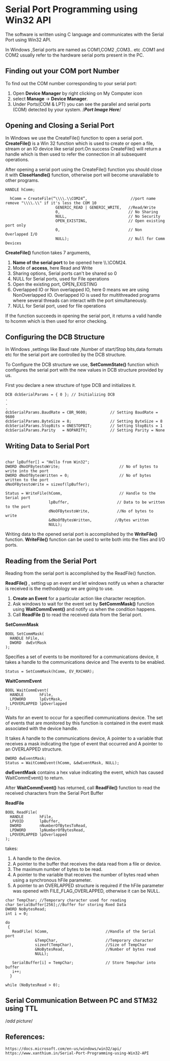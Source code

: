 # Serial Port Programming using Win32 API
The software is written using C language and communicates with the Serial Port using Win32 API.

In Windows ,Serial ports are named as COM1,COM2 ,COM3.. etc .COM1 and COM2 usually refer to the hardware serial ports present in the PC.

## Finding out your COM port Number
To find out the COM number corresponding to your serial port:
1. Open **Device Manager** by right clicking on My Computer icon
2. select **Manage** → **Device Manager**.
3. Under Ports(COM & LPT) you can see the parallel and serial ports (COM) detected by your system.
/*****Port Image Here*****/

## Opening and Closing a Serial Port
In Windows we use the CreateFile() function to open a serial port.
**CreateFile()** is a Win 32 function which is used to create or open a file, stream or an IO device like serial port.On success CreateFile() will return a handle which is then used to refer the connection in all subsequent operations.

After opening a serial port using the CreateFile() function you should close it with **CloseHandle()** function, otherwise port will become unavailable to other programs.

```
HANDLE hComm;

  hComm = CreateFile(“\\\\.\\COM24”,                   //port name remove "\\\\.\\" if it's less the COM 10
                      GENERIC_READ | GENERIC_WRITE,   //Read/Write
                      0,                              // No Sharing
                      NULL,                           // No Security
                      OPEN_EXISTING,                  // Open existing port only
                      0,                              // Non Overlapped I/O
                      NULL);                          // Null for Comm Devices
```

**CreateFile()** function takes 7 arguments,

1. **Name of the serial port** to be opened here \\\\.\\COM24.
2. Mode of **access**, here Read and Write
3. Sharing options, Serial ports can't be shared so 0
4. NULL for Serial ports, used for File operations
5. Open the existing port, OPEN_EXISTING
6. Overlapped IO or Non overlapped IO, here 0 means we are using NonOverlapped IO. Overlapped IO is used for multithreaded programs where
several threads can interact with the port simultaneously.
7. NULL for Serial port, used for file operations

If the function succeeds in opening the serial port, it returns a valid handle to hcomm which is then used for error checking.

## Configuring the DCB Structure

In Windows ,settings like Baud rate ,Number of start/Stop bits,data formats etc for the serial port are controlled by the DCB structure.

To Configure the DCB structure we use,
**SetCommState()** function which configures the serial port with the new values in DCB structure provided by us.

First you declare a new structure of type DCB and initializes it.
```
DCB dcbSerialParams = { 0 }; // Initializing DCB
.
.
.
dcbSerialParams.BaudRate = CBR_9600;          // Setting BaudRate = 9600
dcbSerialParams.ByteSize = 8;                 // Setting ByteSize = 8
dcbSerialParams.StopBits = ONESTOPBIT;        // Setting StopBits = 1
dcbSerialParams.Parity   = NOPARITY;          // Setting Parity = None

```

## Writing Data to Serial Port
```

char lpBuffer[] = "Hello from Win32";
DWORD dNoOFBytestoWrite;                          // No of bytes to write into the port
DWORD dNoOfBytesWritten = 0;                      // No of bytes written to the port
dNoOFBytestoWrite = sizeof(lpBuffer);

Status = WriteFile(hComm,                         // Handle to the Serial port
                   lpBuffer,                     // Data to be written to the port
                   dNoOFBytestoWrite,            //No of bytes to write
                   &dNoOfBytesWritten,          //Bytes written
                   NULL);
```

Writing data to the opened serial port is accomplished by the **WriteFile()** function. **WriteFile()** function can be used to write both into the files and I/O ports.

## Reading from the Serial Port
Reading from the serial port is accomplished by the ReadFile() function.

**ReadFile()** , setting up an event and let windows notify us when a character is received is the methodology we are going to use.
1. **Create an Event** for a particular action like character reception.
2. Ask windows to wait for the event set by **SetCommMask()** function using **WaitCommEvent()** and notify us when the condition happens.
3. Call **ReadFile ()** to read the received data from the Serial port.

**SetCommMask** 
```
BOOL SetCommMask(
  HANDLE hFile,
  DWORD  dwEvtMask
);
```
Specifies a set of events to be monitored for a communications device, it takes a handle to the communications device and The events to be enabled.
```
Status = SetCommMask(hComm, EV_RXCHAR);
```

**WaitCommEvent** 
```
BOOL WaitCommEvent(
  HANDLE       hFile,
  LPDWORD      lpEvtMask,
  LPOVERLAPPED lpOverlapped
);
```
Waits for an event to occur for a specified communications device. The set of events that are monitored by this function is contained in the event mask associated with the device handle.

It takes A handle to the communications device, A pointer to a variable that receives a mask indicating the type of event that occurred and A pointer to an OVERLAPPED structure.
```
DWORD dwEventMask; 
Status = WaitCommEvent(hComm, &dwEventMask, NULL);  
```
**dwEventMask** contains a hex value indicating the event, which has caused WaitCommEvent() to return.

After **WaitCommEvent()** has returned, call **ReadFile()** function to read the received characters from the Serial Port Buffer

**ReadFile**
```
BOOL ReadFile(
  HANDLE       hFile,
  LPVOID       lpBuffer,
  DWORD        nNumberOfBytesToRead,
  LPDWORD      lpNumberOfBytesRead,
  LPOVERLAPPED lpOverlapped
);
```
takes:
1. A handle to the device.
2. A pointer to the buffer that receives the data read from a file or device.
3. The maximum number of bytes to be read.
4. A pointer to the variable that receives the number of bytes read when using a synchronous hFile parameter.
5. A pointer to an OVERLAPPED structure is required if the hFile parameter was opened with FILE_FLAG_OVERLAPPED, otherwise it can be NULL.


```
char TempChar; //Temporary character used for reading
char SerialBuffer[256];//Buffer for storing Rxed Data
DWORD NoBytesRead;
int i = 0;

do
 {
   ReadFile( hComm,                         //Handle of the Serial port
             &TempChar,                     //Temporary character
             sizeof(TempChar),              //Size of TempChar
             &NoBytesRead,                  //Number of bytes read
             NULL);

   SerialBuffer[i] = TempChar;              // Store Tempchar into buffer
   i++;
  }

while (NoBytesRead > 0);
```


## Serial Communication Between PC and STM32 using TTL
/*add picture*/
## References:
```
https://docs.microsoft.com/en-us/windows/win32/api/
https://www.xanthium.in/Serial-Port-Programming-using-Win32-API
```
